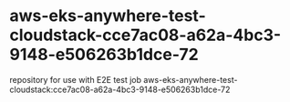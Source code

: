 # aws-eks-anywhere-test-cloudstack-cce7ac08-a62a-4bc3-9148-e506263b1dce-72
repository for use with E2E test job aws-eks-anywhere-test-cloudstack:cce7ac08-a62a-4bc3-9148-e506263b1dce-72

